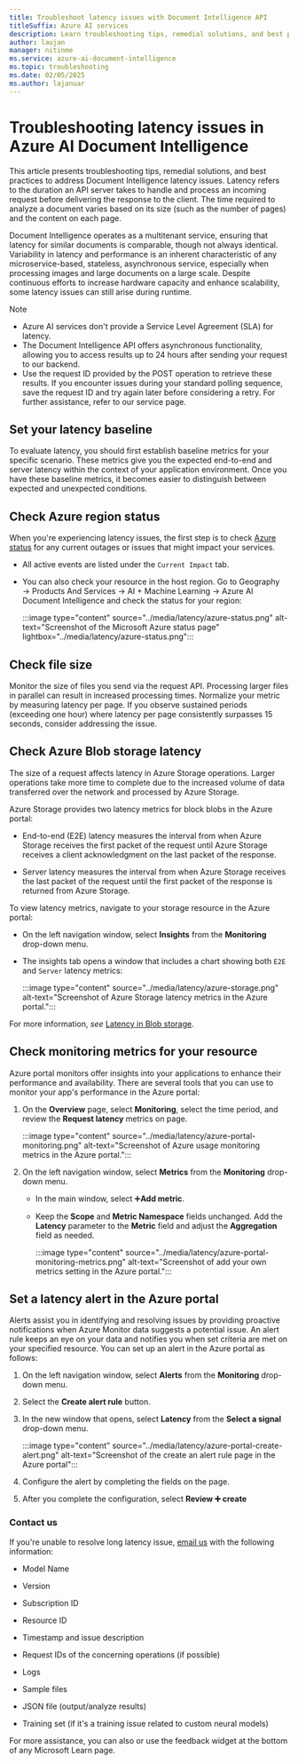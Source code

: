 ```yaml
---
title: Troubleshoot latency issues with Document Intelligence API
titleSuffix: Azure AI services
description: Learn troubleshooting tips, remedial solutions, and best practices for addressing Document Intelligence latency issues.
author: laujan
manager: nitinme
ms.service: azure-ai-document-intelligence
ms.topic: troubleshooting
ms.date: 02/05/2025
ms.author: lajanuar
---
```


# Troubleshooting latency issues in Azure AI Document Intelligence

This article presents troubleshooting tips, remedial solutions, and best practices to address Document Intelligence latency issues. Latency refers to the duration an API server takes to handle and process an incoming request before delivering the response to the client. The time required to analyze a document varies based on its size (such as the number of pages) and the content on each page. 

Document Intelligence operates as a multitenant service, ensuring that latency for similar documents is comparable, though not always identical. Variability in latency and performance is an inherent characteristic of any microservice-based, stateless, asynchronous service, especially when processing images and large documents on a large scale. Despite continuous efforts to increase hardware capacity and enhance scalability, some latency issues can still arise during runtime.

> [!NOTE]
>
> * Azure AI services don't provide a Service Level Agreement (SLA) for latency.
> * The Document Intelligence API offers asynchronous functionality, allowing you to access results up to 24 hours after sending your request to our backend. 
> * Use the request ID provided by the POST operation to retrieve these results. If you encounter issues during your standard polling sequence, save the request ID and try again later before considering a retry. For further assistance, refer to our service page.

## Set your latency baseline

To evaluate latency, you should first establish baseline metrics for your specific scenario. These metrics give you the expected end-to-end and server latency within the context of your application environment. Once you have these baseline metrics, it becomes easier to distinguish between expected and unexpected conditions.

## Check Azure region status

When you're experiencing latency issues, the first step is to check [Azure status](https://azure.status.microsoft/status) for any current outages or issues that might impact your services.

* All active events are listed under the `Current Impact` tab.

* You can also check your resource in the host region. Go to Geography → Products And Services → AI + Machine Learning → Azure AI Document Intelligence and check the status for your region:

   :::image type="content" source="../media/latency/azure-status.png" alt-text="Screenshot of the Microsoft Azure status page" lightbox="../media/latency/azure-status.png":::

## Check file size

Monitor the size of files you send via the request API. Processing larger files in parallel can result in increased processing times. Normalize your metric by measuring latency per page. If you observe sustained periods (exceeding one hour) where latency per page consistently surpasses 15 seconds, consider addressing the issue.

## Check Azure Blob storage latency

The size of a request affects latency in Azure Storage operations. Larger operations take more time to complete due to the increased volume of data transferred over the network and processed by Azure Storage.

Azure Storage provides two latency metrics for block blobs in the Azure portal:

   * End-to-end (E2E) latency measures the interval from when Azure Storage receives the first packet of the request until Azure Storage receives a client acknowledgment on the last packet of the response.

   * Server latency measures the interval from when Azure Storage receives the last packet of the request until the first packet of the response is returned from Azure Storage.

To view latency metrics, navigate to your storage resource in the Azure portal:

* On the left navigation window, select **Insights** from the **Monitoring** drop-down menu.

* The insights tab opens a window that includes a chart showing both `E2E` and `Server` latency metrics:

   :::image type="content" source="../media/latency/azure-storage.png" alt-text="Screenshot of Azure Storage latency metrics in the Azure portal.":::


For more information, *see* [Latency in Blob storage](/azure/storage/blobs/storage-blobs-latency).


## Check monitoring metrics for your resource

Azure portal monitors offer insights into your applications to enhance their performance and availability. There are several tools that you can use to monitor your app's performance in the Azure portal:

1.  On the **Overview** page, select **Monitoring**, select the time period, and review the **Request latency** metrics on page.

    :::image type="content" source="../media/latency/azure-portal-monitoring.png" alt-text="Screenshot of Azure usage monitoring metrics in the Azure portal.":::

1. On the left navigation window, select **Metrics** from the **Monitoring** drop-down menu.

   * In the main window, select ➕**Add metric**.

   * Keep the **Scope** and **Metric Namespace** fields unchanged. Add the **Latency** parameter to the **Metric** field and adjust the **Aggregation** field as needed.

      :::image type="content" source="../media/latency/azure-portal-monitoring-metrics.png" alt-text="Screenshot of add your own metrics setting in the Azure portal.":::

## Set a latency alert in the Azure portal

Alerts assist you in identifying and resolving issues by providing proactive notifications when Azure Monitor data suggests a potential issue. An alert rule keeps an eye on your data and notifies you when set criteria are met on your specified resource. You can set up an alert in the Azure portal as follows:

1. On the left navigation window, select **Alerts** from the **Monitoring** drop-down menu.

1. Select the **Create alert rule** button.

1. In the new window that opens, select **Latency** from the **Select a signal** drop-down menu.

   :::image type="content" source="../media/latency/azure-portal-create-alert.png" alt-text="Screenshot of the create an alert rule page in the Azure portal":::

1. Configure the alert by completing the fields on the page.

1. After you complete the configuration, select **Review ➕ create**


 ### Contact us

If you're unable to resolve long latency issue, [email us](mailto:formrecog_contact@microsoft.com) with the following information:

* Model Name

* Version

* Subscription ID

* Resource ID

* Timestamp and issue description

* Request IDs of the concerning operations (if possible)

* Logs

* Sample files

* JSON file (output/analyze results)

* Training set (if it's a training issue related to custom neural models)


For more assistance, you can also or use the feedback widget at the bottom of any Microsoft Learn page.
